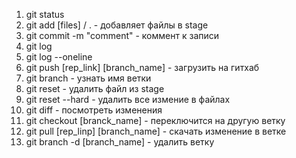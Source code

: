 1. git status
2. git add [files] / . - добавляет файлы в stage
3. git commit -m "comment" - коммент к записи
4. git log
5. git log --oneline
6. git push [rep_link] [branch_name] - загрузить на гитхаб
7. git branch - узнать имя ветки
8. git reset - удалить файл из stage
9. git reset --hard - удалить все измение в файлах
10. git diff - посмотреть изменения
11. git checkout [branck_name] - переключится на другую ветку
12. git pull [rep_linp] [branch_name] - скачать изменение в ветке
13. git branch -d [branch_name] - удалить ветку